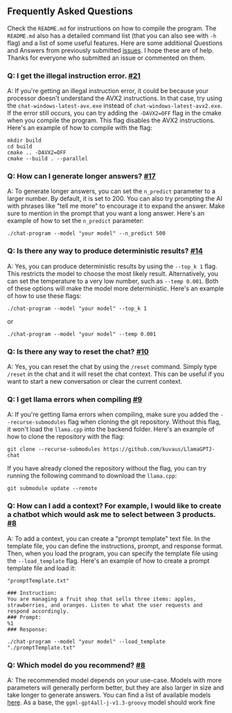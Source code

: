 ## Frequently Asked Questions

Check the `README.md` for instructions on how to compile the program. The   `README.md` also has a detailed command list (that you can also see with `-h` flag) and a list of some useful features.
Here are some additional Questions and Answers from previously submitted [issues](https://github.com/kuvaus/LlamaGPTJ-chat/issues). I hope these are of help. Thanks for everyone who submitted an issue or commented on them.

### Q: I get the illegal instruction error. [#21](https://github.com/kuvaus/LlamaGPTJ-chat/issues/21)
A: If you're getting an illegal instruction error, it could be because your processor doesn't understand the AVX2 instructions. In that case, try using the `chat-windows-latest-avx.exe` instead of `chat-windows-latest-avx2.exe`. If the error still occurs, you can try adding the `-DAVX2=OFF` flag in the cmake when you compile the program. This flag disables the AVX2 instructions. Here's an example of how to compile with the flag:
```
mkdir build
cd build
cmake .. -DAVX2=OFF
cmake --build . --parallel
```

### Q: How can I generate longer answers? [#17](https://github.com/kuvaus/LlamaGPTJ-chat/issues/17)
A: To generate longer answers, you can set the `n_predict` parameter to a larger number. By default, it is set to 200. You can also try prompting the AI with phrases like "tell me more" to encourage it to expand the answer. Make sure to mention in the prompt that you want a long answer. Here's an example of how to set the `n_predict` parameter:
```
./chat-program --model "your model" --n_predict 500
```

### Q: Is there any way to produce deterministic results? [#14](https://github.com/kuvaus/LlamaGPTJ-chat/issues/14)
A: Yes, you can produce deterministic results by using the `--top_k 1` flag. This restricts the model to choose the most likely result. Alternatively, you can set the temperature to a very low number, such as `--temp 0.001`. Both of these options will make the model more deterministic. Here's an example of how to use these flags:
```
./chat-program --model "your model" --top_k 1
```
or
```
./chat-program --model "your model" --temp 0.001
```

### Q: Is there any way to reset the chat? [#10](https://github.com/kuvaus/LlamaGPTJ-chat/issues/10)
A: Yes, you can reset the chat by using the `/reset` command. Simply type `/reset` in the chat and it will reset the chat context. This can be useful if you want to start a new conversation or clear the current context.

### Q: I get llama errors when compiling [#9](https://github.com/kuvaus/LlamaGPTJ-chat/issues/9)
A: If you're getting llama errors when compiling, make sure you added the `--recurse-submodules` flag when cloning the git repository. Without this flag, it won't load the `llama.cpp` into the backend folder. Here's an example of how to clone the repository with the flag:
```
git clone --recurse-submodules https://github.com/kuvaus/LlamaGPTJ-chat
```
If you have already cloned the repository without the flag, you can try running the following command to download the `llama.cpp`:
```
git submodule update --remote
```

### Q: How can I add a context? For example, I would like to create a chatbot which would ask me to select between 3 products. [#8](https://github.com/kuvaus/LlamaGPTJ-chat/issues/8)
A: To add a context, you can create a "prompt template" text file. In the template file, you can define the instructions, prompt, and response format. Then, when you load the program, you can specify the template file using the `--load_template` flag. Here's an example of how to create a prompt template file and load it:
```
"promptTemplate.txt"
```
```
### Instruction:
You are managing a fruit shop that sells three items: apples, strawberries, and oranges. Listen to what the user requests and respond accordingly.
### Prompt:
%1
### Response:
```
```
./chat-program --model "your model" --load_template "./promptTemplate.txt"
```

### Q: Which model do you recommend? [#8](https://github.com/kuvaus/LlamaGPTJ-chat/issues/8)
A: The recommended model depends on your use-case. Models with more parameters will generally perform better, but they are also larger in size and take longer to generate answers. You can find a list of available models [here](https://github.com/nomic-ai/gpt4all/tree/main/gpt4all-chat#manual-download-of-models). As a base, the `ggml-gpt4all-j-v1.3-groovy` model should work fine
